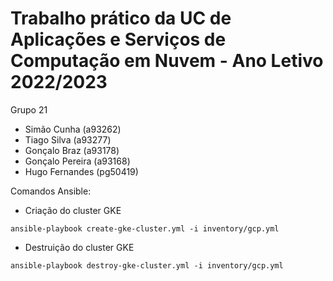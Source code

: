 # Trabalho prático da UC de Aplicações e Serviços de Computação em Nuvem - Ano Letivo 2022/2023

Grupo 21

* Simão Cunha (a93262)
* Tiago Silva (a93277)
* Gonçalo Braz (a93178)
* Gonçalo Pereira (a93168)
* Hugo Fernandes (pg50419)
 
Comandos Ansible:
* Criação do cluster GKE
```
ansible-playbook create-gke-cluster.yml -i inventory/gcp.yml
```
* Destruição do cluster GKE
```
ansible-playbook destroy-gke-cluster.yml -i inventory/gcp.yml
```